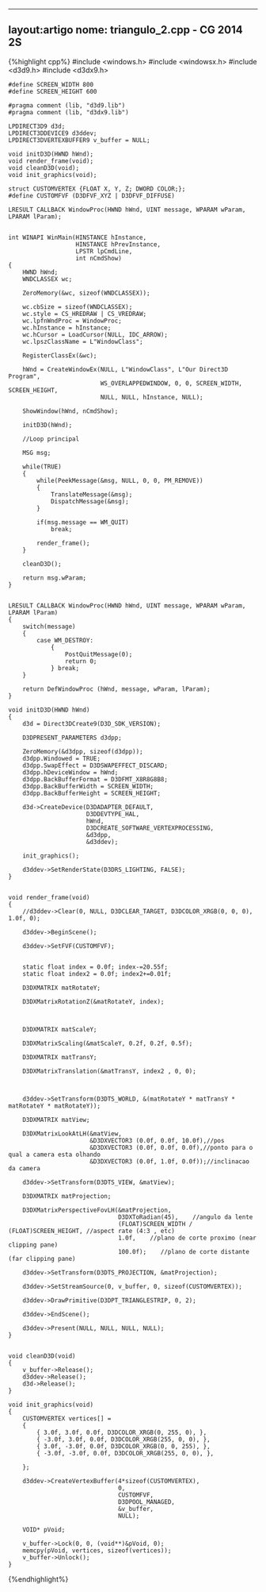   ---
  layout:artigo
  nome: triangulo_2.cpp - CG 2014 2S
  ---
  {%highlight cpp%}
  #include <windows.h>
    #include <windowsx.h>
    #include <d3d9.h>
    #include <d3dx9.h>

    #define SCREEN_WIDTH 800
    #define SCREEN_HEIGHT 600

    #pragma comment (lib, "d3d9.lib")
    #pragma comment (lib, "d3dx9.lib")

    LPDIRECT3D9 d3d;    
    LPDIRECT3DDEVICE9 d3ddev;    
    LPDIRECT3DVERTEXBUFFER9 v_buffer = NULL;    

    void initD3D(HWND hWnd);    
    void render_frame(void);    
    void cleanD3D(void);    
    void init_graphics(void);    

    struct CUSTOMVERTEX {FLOAT X, Y, Z; DWORD COLOR;};
    #define CUSTOMFVF (D3DFVF_XYZ | D3DFVF_DIFFUSE)

    LRESULT CALLBACK WindowProc(HWND hWnd, UINT message, WPARAM wParam, LPARAM lParam);


    int WINAPI WinMain(HINSTANCE hInstance,
                       HINSTANCE hPrevInstance,
                       LPSTR lpCmdLine,
                       int nCmdShow)
    {
        HWND hWnd;
        WNDCLASSEX wc;

        ZeroMemory(&wc, sizeof(WNDCLASSEX));

        wc.cbSize = sizeof(WNDCLASSEX);
        wc.style = CS_HREDRAW | CS_VREDRAW;
        wc.lpfnWndProc = WindowProc;
        wc.hInstance = hInstance;
        wc.hCursor = LoadCursor(NULL, IDC_ARROW);
        wc.lpszClassName = L"WindowClass";

        RegisterClassEx(&wc);

        hWnd = CreateWindowEx(NULL, L"WindowClass", L"Our Direct3D Program",
                              WS_OVERLAPPEDWINDOW, 0, 0, SCREEN_WIDTH, SCREEN_HEIGHT,
                              NULL, NULL, hInstance, NULL);

        ShowWindow(hWnd, nCmdShow);

        initD3D(hWnd);

        //Loop principal

        MSG msg;

        while(TRUE)
        {
            while(PeekMessage(&msg, NULL, 0, 0, PM_REMOVE))
            {
                TranslateMessage(&msg);
                DispatchMessage(&msg);
            }

            if(msg.message == WM_QUIT)
                break;

            render_frame();
        }

        cleanD3D();

        return msg.wParam;
    }


    LRESULT CALLBACK WindowProc(HWND hWnd, UINT message, WPARAM wParam, LPARAM lParam)
    {
        switch(message)
        {
            case WM_DESTROY:
                {
                    PostQuitMessage(0);
                    return 0;
                } break;
        }

        return DefWindowProc (hWnd, message, wParam, lParam);
    }

    void initD3D(HWND hWnd)
    {
        d3d = Direct3DCreate9(D3D_SDK_VERSION);

        D3DPRESENT_PARAMETERS d3dpp;

        ZeroMemory(&d3dpp, sizeof(d3dpp));
        d3dpp.Windowed = TRUE;
        d3dpp.SwapEffect = D3DSWAPEFFECT_DISCARD;
        d3dpp.hDeviceWindow = hWnd;
        d3dpp.BackBufferFormat = D3DFMT_X8R8G8B8;
        d3dpp.BackBufferWidth = SCREEN_WIDTH;
        d3dpp.BackBufferHeight = SCREEN_HEIGHT;

        d3d->CreateDevice(D3DADAPTER_DEFAULT,
                          D3DDEVTYPE_HAL,
                          hWnd,
                          D3DCREATE_SOFTWARE_VERTEXPROCESSING,
                          &d3dpp,
                          &d3ddev);

        init_graphics();

        d3ddev->SetRenderState(D3DRS_LIGHTING, FALSE);
    }


    void render_frame(void)
    {
        //d3ddev->Clear(0, NULL, D3DCLEAR_TARGET, D3DCOLOR_XRGB(0, 0, 0), 1.0f, 0);

        d3ddev->BeginScene();

        d3ddev->SetFVF(CUSTOMFVF);

       
        static float index = 0.0f; index-=20.55f;
        static float index2 = 0.0f; index2+=0.01f;

        D3DXMATRIX matRotateY;

        D3DXMatrixRotationZ(&matRotateY, index);



        D3DXMATRIX matScaleY;

        D3DXMatrixScaling(&matScaleY, 0.2f, 0.2f, 0.5f);

        D3DXMATRIX matTransY;

        D3DXMatrixTranslation(&matTransY, index2 , 0, 0);



        d3ddev->SetTransform(D3DTS_WORLD, &(matRotateY * matTransY * matRotateY * matRotateY));

        D3DXMATRIX matView;

        D3DXMatrixLookAtLH(&matView,
                           &D3DXVECTOR3 (0.0f, 0.0f, 10.0f),//pos
                           &D3DXVECTOR3 (0.0f, 0.0f, 0.0f),//ponto para o qual a camera esta olhando
                           &D3DXVECTOR3 (0.0f, 1.0f, 0.0f));//inclinacao da camera

        d3ddev->SetTransform(D3DTS_VIEW, &matView);

        D3DXMATRIX matProjection;

        D3DXMatrixPerspectiveFovLH(&matProjection,
                                   D3DXToRadian(45),    //angulo da lente
                                   (FLOAT)SCREEN_WIDTH / (FLOAT)SCREEN_HEIGHT, //aspect rate (4:3 , etc)
                                   1.0f,    //plano de corte proximo (near clipping pane)
                                   100.0f);    //plano de corte distante (far clipping pane)

        d3ddev->SetTransform(D3DTS_PROJECTION, &matProjection);    

        d3ddev->SetStreamSource(0, v_buffer, 0, sizeof(CUSTOMVERTEX));

        d3ddev->DrawPrimitive(D3DPT_TRIANGLESTRIP, 0, 2);

        d3ddev->EndScene();

        d3ddev->Present(NULL, NULL, NULL, NULL);
    }


    void cleanD3D(void)
    {
        v_buffer->Release();    
        d3ddev->Release();    
        d3d->Release();    
    }

    void init_graphics(void)
    {
        CUSTOMVERTEX vertices[] = 
        {
            { 3.0f, 3.0f, 0.0f, D3DCOLOR_XRGB(0, 255, 0), },
            { -3.0f, 3.0f, 0.0f, D3DCOLOR_XRGB(255, 0, 0), },
            { 3.0f, -3.0f, 0.0f, D3DCOLOR_XRGB(0, 0, 255), },
            { -3.0f, -3.0f, 0.0f, D3DCOLOR_XRGB(255, 0, 0), },
            
        };

        d3ddev->CreateVertexBuffer(4*sizeof(CUSTOMVERTEX),
                                   0,
                                   CUSTOMFVF,
                                   D3DPOOL_MANAGED,
                                   &v_buffer,
                                   NULL);

        VOID* pVoid;

        v_buffer->Lock(0, 0, (void**)&pVoid, 0);
        memcpy(pVoid, vertices, sizeof(vertices));
        v_buffer->Unlock();
    }
{%endhighlight%}